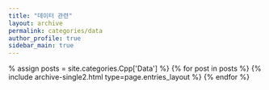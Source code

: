 ```yaml
---
title: "데이터 관련"
layout: archive
permalink: categories/data
author_profile: true
sidebar_main: true
---
```


% assign posts = site.categories.Cpp['Data'] %}
{% for post in posts %} {% include archive-single2.html type=page.entries_layout %} {% endfor %}
